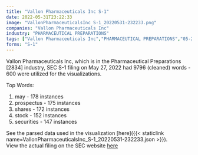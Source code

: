 ```yaml
---
title: "Vallon Pharmaceuticals Inc S-1"
date: 2022-05-31T23:22:33
image: "VallonPharmaceuticalsInc_S-1_20220531-232233.png"
companies: "Vallon Pharmaceuticals Inc"
industry: "PHARMACEUTICAL PREPARATIONS"
tags: ["Vallon Pharmaceuticals Inc","PHARMACEUTICAL PREPARATIONS","05-27-2022","S-1"]
forms: "S-1"
---
```

Vallon Pharmaceuticals Inc, which is in the Pharmaceutical Preparations [2834] industry, SEC S-1 filing on May 27, 2022 had 9796 (cleaned) words - 600 were utilized for the visualizations.

Top Words:
1. may - 178 instances
2. prospectus - 175 instances
3. shares - 172 instances
4. stock - 152 instances
5. securities - 147 instances


See the parsed data used in the visualization [here]({{< staticlink name=VallonPharmaceuticalsInc_S-1_20220531-232233.json >}}).  
View the actual filing on the SEC website [here](https://www.sec.gov/Archives/edgar/data/1824293/0001628280-22-015651.txt)